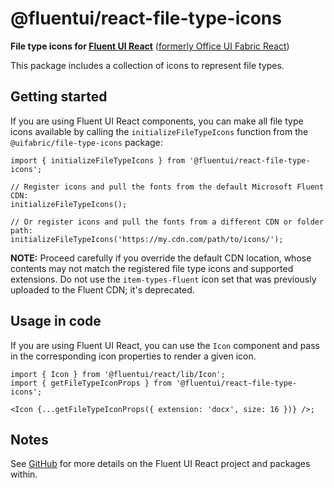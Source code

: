 # @fluentui/react-file-type-icons

**File type icons for [Fluent UI React](https://developer.microsoft.com/en-us/fluentui)**
([formerly Office UI Fabric React](https://developer.microsoft.com/en-us/office/blogs/ui-fabric-is-evolving-into-fluent-ui/))

This package includes a collection of icons to represent file types.

## Getting started

If you are using Fluent UI React components, you can make all file type icons available by calling the `initializeFileTypeIcons` function from the `@uifabric/file-type-icons` package:

```tsx
import { initializeFileTypeIcons } from '@fluentui/react-file-type-icons';

// Register icons and pull the fonts from the default Microsoft Fluent CDN:
initializeFileTypeIcons();

// Or register icons and pull the fonts from a different CDN or folder path:
initializeFileTypeIcons('https://my.cdn.com/path/to/icons/');
```

**NOTE:** Proceed carefully if you override the default CDN location, whose contents may not match the registered file type icons and supported extensions. Do not use the `item-types-fluent` icon set that was previously uploaded to the Fluent CDN; it's deprecated.

## Usage in code

If you are using Fluent UI React, you can use the `Icon` component and pass in the corresponding icon properties to render a given icon.

```tsx
import { Icon } from '@fluentui/react/lib/Icon';
import { getFileTypeIconProps } from '@fluentui/react-file-type-icons';

<Icon {...getFileTypeIconProps({ extension: 'docx', size: 16 })} />;
```

## Notes

See [GitHub](https://github.com/microsoft/fluentui) for more details on the Fluent UI React project and packages within.

